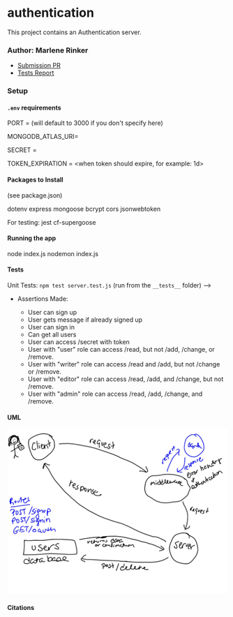 # authentication

This project contains an Authentication server.


### Author: Marlene Rinker

- [Submission PR](https://github.com/marlenerinker-401-advanced-javascript/auth-server/pull/5)
- [Tests Report](https://github.com/marlenerinker-401-advanced-javascript/auth-server/actions)
<!-- - [Swagger Hub](https://app.swaggerhub.com/apis/marlene-rinker/api-server/0.1#/) -->
<!-- - [Heroku deployment](https://app-server-mr401.herokuapp.com/) -->



### Setup

#### `.env` requirements
PORT = <port> (will default to 3000 if you don't specify here)

MONGODB_ATLAS_URI=<route to mongo>

SECRET = <secret-string>

TOKEN_EXPIRATION = <when token should expire, for example: 1d>

#### Packages to Install
(see package.json)

dotenv
express
mongoose
bcrypt
cors
jsonwebtoken

For testing:
jest
cf-supergoose



#### Running the app
node index.js 
nodemon index.js


#### Tests
Unit Tests: `npm test server.test.js` (run from the `__tests__` folder) -->

- Assertions Made:

  - User can sign up
  - User gets message if already signed up
  - User can sign in
  - Can get all users
  - User can access /secret with token
  - User with "user" role can access /read, but not /add, /change, or /remove.
  - User with "writer" role can access /read and /add, but not /change or /remove.
  - User with "editor" role can access /read, /add, and /change, but not /remove.
  - User with "admin" role can access /read, /add, /change, and /remove.



#### UML
![UML Diagram](auth-server-uml.jpg)

#### Citations

